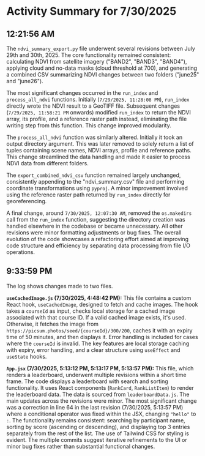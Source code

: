 # Activity Summary for 7/30/2025

## 12:21:56 AM
The `ndvi_summary_export.py` file underwent several revisions between July 29th and 30th, 2025.  The core functionality remained consistent: calculating NDVI from satellite imagery ("BAND2", "BAND3", "BAND4"), applying cloud and no-data masks (cloud threshold at 700), and generating a combined CSV summarizing NDVI changes between two folders ("june25" and "june26").

The most significant changes occurred in the `run_index` and `process_all_ndvi` functions.  Initially (`7/29/2025, 11:28:08 PM`), `run_index` directly wrote the NDVI result to a GeoTIFF file.  Subsequent changes (`7/29/2025, 11:58:21 PM` onwards) modified `run_index` to return the NDVI array, its profile, and a reference raster path instead, eliminating the file writing step from this function. This change improved modularity.

The `process_all_ndvi` function was similarly altered.  Initially it took an output directory argument. This was later removed to solely return a list of tuples containing scene names, NDVI arrays, profile and reference paths.  This change streamlined the data handling and made it easier to process NDVI data from different folders.

The `export_combined_ndvi_csv` function remained largely unchanged, consistently appending to the "ndvi_summary.csv" file and performing coordinate transformations using `pyproj`.  A minor improvement involved using the reference raster path returned by `run_index` directly for georeferencing.

A final change, around `7/30/2025, 12:07:30 AM`, removed the `os.makedirs` call from the `run_index` function, suggesting the directory creation was handled elsewhere in the codebase or became unnecessary.  All other revisions were minor formatting adjustments or bug fixes.  The overall evolution of the code showcases a refactoring effort aimed at improving code structure and efficiency by separating data processing from file I/O operations.


## 9:33:59 PM
The log shows changes made to two files.

**`useCachedImage.js` (7/30/2025, 4:48:42 PM):** This file contains a custom React hook, `useCachedImage`, designed to fetch and cache images.  The hook takes a `courseId` as input, checks local storage for a cached image associated with that course ID. If a valid cached image exists, it's used. Otherwise, it fetches the image from `https://picsum.photos/seed/{courseId}/300/200`, caches it with an expiry time of 50 minutes, and then displays it. Error handling is included for cases where the `courseId` is invalid.  The key features are local storage caching with expiry, error handling, and a clear structure using `useEffect` and `useState` hooks.

**`App.jsx` (7/30/2025, 5:13:12 PM, 5:13:17 PM, 5:13:57 PM):** This file, which renders a leaderboard, underwent multiple revisions within a short time frame. The code displays a leaderboard with search and sorting functionality. It uses React components (`RankCard`, `RankListItem`) to render the leaderboard data. The data is sourced from `leaderboardData.js`.  The main updates across the revisions were minor. The most significant change was a correction in line 64 in the last revision (7/30/2025, 5:13:57 PM) where a conditional operator was fixed within the JSX, changing `"hello"` to `:`.  The functionality remains consistent:  searching by participant name, sorting by score (ascending or descending), and displaying top 3 entries separately from the rest of the list.  The use of Tailwind CSS for styling is evident.  The multiple commits suggest iterative refinements to the UI or minor bug fixes rather than substantial functional changes.
